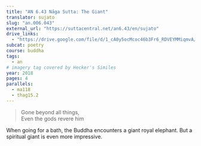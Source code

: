 ```yaml
---
title: "AN 6.43 Nāga Sutta: The Giant"
translator: sujato
slug: "an.006.043"
external_url: "https://suttacentral.net/an6.43/en/sujato"
drive_links:
  - "https://drive.google.com/file/d/1_cA0y5ocMcoc46b3Fr6_RDVEYMMiqmvA/view?usp=drivesdk"
subcat: poetry
course: buddha
tags:
  - an
# imagery tag covered by Hecker's Similes
year: 2018
pages: 4
parallels:
  - ma118
  - thag15.2
---
```


> Gone beyond all things,  
Even the gods revere him

When going for a bath, the Buddha encounters a giant royal elephant. But a spiritual giant is even more impressive.

